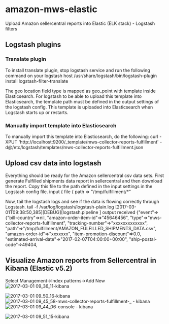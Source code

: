 # amazon-mws-elastic
Upload Amazon sellercentral reports into Elastic (ELK stack) - Logstash filters

## Logstash plugins
### Translate plugin
To install translate plugin, stop logstash service and run the following command on your logstash host
/usr/share/logstash/bin/logstash-plugin install logstash-filter-translate


The geo location field type is mapped as geo_point with template inside Elasticsearch. For logstash to be able to upload this template into Elasticsearch, the template path must be defined in the output settings of the logstash config. This template is uploaded into Elasticsearch when Logstash starts up or restarts.

### Manually import template into Elasticsearch
To manually import this template into Elasticsearch, do the following:
curl -XPUT 'http://localhost:9200/_template/mws-collector-reports-fulfillment' -d@/etc/logstash/templates/mws-collector-reports-fulfillment.json

## Upload csv data into logstash
Everything should be ready for the Amazon sellercentral csv data sets.
First generate Fulfilled shipments data report in sellercentral and then download the report.
Copy this file to the path defined in the input settings in the Logstash config file.
input {
  file {
    path => "/tmp/fulfillment/*"

Now, tail the logstash logs and see if the data is flowing correctly through Logstash.
tail -f /var/log/logstash/logstash-plain.log
[2017-03-01T09:38:50,385][DEBUG][logstash.pipeline        ] output received {"event"=>{"bill-country"=>nil, "amazon-order-item-id"=>"45646456", "type"=>"mws-collector-reports-fulfillment", "tracking-number"=>"xxxxxxxxxxxxx", "path"=>"/tmp/fulfillment/AMAZON_FULFILLED_SHIPMENTS_DATA.csv", "amazon-order-id"=>"xxxxxxx", "item-promotion-discount"=>0.0, "estimated-arrival-date"=>"2017-02-07T04:00:00+00:00", "ship-postal-code"=>49404,

## Visualize Amazon reports from Sellercentral in Kibana (Elastic v5.2)
Select Management->Index patterns->Add New
![2017-03-01 09_36_11-kibana](https://cloud.githubusercontent.com/assets/3597603/23454939/d40dc566-fe65-11e6-87ac-c0958201a249.jpg)

![2017-03-01 09_50_16-kibana](https://cloud.githubusercontent.com/assets/3597603/23454940/d40e0d14-fe65-11e6-8301-050106bff1ce.jpg)
![2017-03-01 09_45_58-mws-collector-reports-fulfillment-_ - kibana](https://cloud.githubusercontent.com/assets/3597603/23454937/d40d54dc-fe65-11e6-9b3d-ee2fa0d1e754.jpg)
![2017-03-01 09_44_06-console - kibana](https://cloud.githubusercontent.com/assets/3597603/23454938/d40da3b0-fe65-11e6-9154-6b1efca29d62.jpg)

![2017-03-01 09_51_15-kibana](https://cloud.githubusercontent.com/assets/3597603/23454936/d40d5158-fe65-11e6-9f55-0f62c716e82f.jpg)
